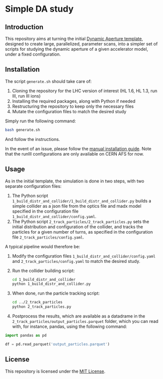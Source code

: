 # Simple DA study

## Introduction

This repository aims at turning the initial [Dynamic Aperture template](https://github.com/xsuite/DA_study_template), designed to create large, parallelized, parameter scans, into a simpler set of scripts for studying the dynamic aperture of a given accelerator model, under a fixed configuration.

## Installation

The script ```generate.sh``` should take care of:

1. Cloning the repository for the LHC version of interest (HL 1.6, HL 1.3, run III, run III ions)
2. Installing the required packages, along with Python if needed
3. Restructuring the repository to keep only the necessary files
4. Mutate the configuration files to match the desired study

Simply run the following command:

```bash
bash generate.sh
```

And follow the instructions.

In the event of an issue, please follow the [manual installation guide](manual_installation.md). Note that the runIII configurations are only available on CERN AFS for now.

## Usage

As in the initial template, the simulation is done in two steps, with two separate configuration files:

1. The Python script ```1_build_distr_and_collider/1_build_distr_and_collider.py``` builds a simple collider as a json file from the optics file and madx model specified in the configuration file ```1_build_distr_and_collider/config.yaml```.
2. The Python script ```2_track_particles/2_track_particles.py``` sets the initial distribution and configuration of the collider, and tracks the particles for a given number of turns, as specified in the configuration file ```2_track_particles/config.yaml```.

A typical pipeline would therefore be:

1. Modify the configuration files ```1_build_distr_and_collider/config.yaml``` and ```2_track_particles/config.yaml``` to match the desired study.
2. Run the collider building script:

    ```bash
    cd 1_build_distr_and_collider
    python 1_build_distr_and_collider.py
    ```

3. When done, run the particle tracking script:

    ```bash
    cd ../2_track_particles
    python 2_track_particles.py
    ```

4. Postprocess the results, which are available as a datadrame in the ```2_track_particles/output_particles.parquet``` folder, which you can read with, for instance, pandas, using the following command:

```python
import pandas as pd

df = pd.read_parquet('output_particles.parquet')
```

## License

This repository is licensed under the [MIT License](LICENSE).
